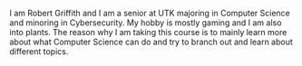 I am Robert Griffith and I am a senior at UTK majoring in Computer Science and minoring in Cybersecurity. My hobby is mostly gaming and I am also into plants. 
The reason why I am taking this course is to mainly learn more about what Computer Science can do and try to branch out and learn about different topics.
